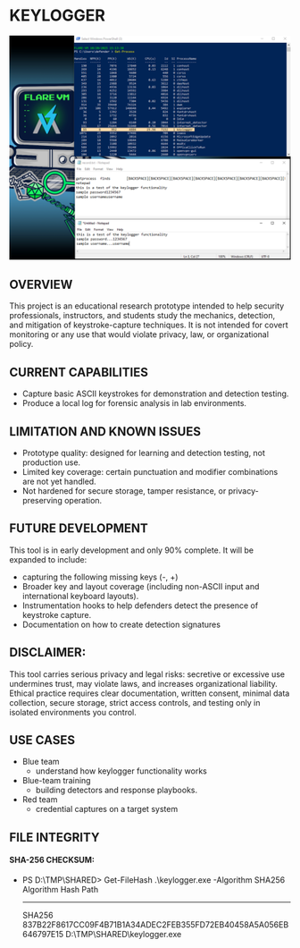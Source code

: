 
# KEYLOGGER

<p align="center">
  <img src="keyloggerScreenshot.PNG" alt="Keylogger Screenshot">
</p>

## OVERVIEW
This project is an educational research prototype intended to help security professionals, instructors, and students study the mechanics, detection, and mitigation of keystroke-capture techniques. It is not intended for covert monitoring or any use that would violate privacy, law, or organizational policy.

## CURRENT CAPABILITIES
* Capture basic ASCII keystrokes for demonstration and detection testing.
* Produce a local log for forensic analysis in lab environments.

## LIMITATION AND KNOWN ISSUES
* Prototype quality: designed for learning and detection testing, not production use.
* Limited key coverage: certain punctuation and modifier combinations are not yet handled.
* Not hardened for secure storage, tamper resistance, or privacy-preserving operation.

## FUTURE DEVELOPMENT
This tool is in early development and only 90% complete. It will be expanded to include:
* capturing the following missing keys (-, +)
* Broader key and layout coverage (including non-ASCII input and international keyboard layouts).
* Instrumentation hooks to help defenders detect the presence of keystroke capture.
* Documentation on how to create detection signatures

## DISCLAIMER:
This tool carries serious privacy and legal risks: secretive or excessive use undermines trust, may violate laws, and increases organizational liability. Ethical practice requires clear documentation, written consent, minimal data collection, secure storage, strict access controls, and testing only in isolated environments you control.

## USE CASES
* Blue team
   - understand how keylogger functionality works
* Blue-team training
   - building detectors and response playbooks.
* Red team
   - credential captures on a target system

## FILE INTEGRITY

#### SHA-256 CHECKSUM: 
 - PS D:\TMP\SHARED> Get-FileHash .\keylogger.exe -Algorithm SHA256
   Algorithm       Hash                                                                   Path
   ---------       ----                                                                   ----
   SHA256          837B22F8617CC09F4B71B1A34ADEC2FEB355FD72EB40458A5A056EB646797E15       D:\TMP\SHARED\keylogger.exe
